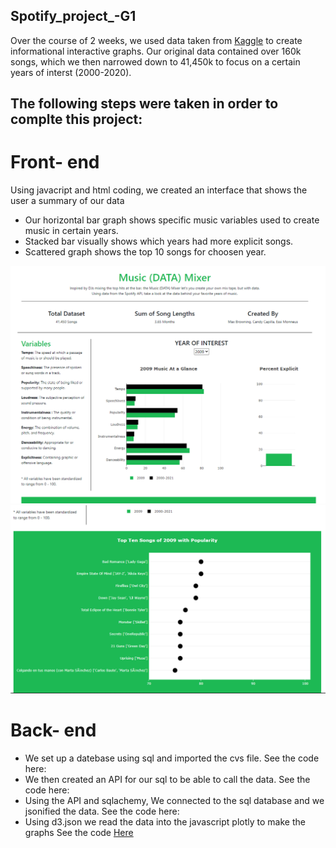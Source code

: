 ## Spotify_project_-G1

Over the course of 2 weeks, we used data taken from [Kaggle](https://www.kaggle.com/yamaerenay/spotify-dataset-19212020-160k-tracks?select=data_by_genres.csv) to create informational interactive graphs. Our original data contained over 160k songs, which we then narrowed down to 41,450k to focus on a certain years of interst (2000-2020).

## The following steps were taken in order to complte this project:

# Front- end 
Using javacript and html coding, we created an interface that shows the user a summary of our data

* Our horizontal bar graph shows specific music variables used to create music in certain years. 
* Stacked bar visually shows which years had more explicit songs.
* Scattered graph shows the top 10 songs for choosen year. 

![Pic1.png](Screenshots/image1.png)
![Pic2.png](Screenshots/image2.png)

# Back- end 
* We set up a datebase using sql and imported the cvs file.
See the code here:
* We then created an API for our sql to be able to call the data.
See the code here:
* Using the API and sqlachemy, We connected to the sql database and we jsonified the data.
See the code here:
* Using d3.json we read the data into the javascript plotly to make the graphs 
See the code [Here](Spotify_Project_G1/Static/Js/app.js)

